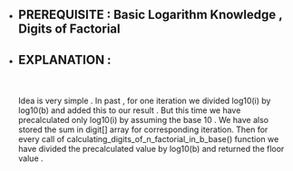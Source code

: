 - ## PREREQUISITE : Basic Logarithm Knowledge , Digits of Factorial 
- ## EXPLANATION : 
  <br><br> Idea is very simple . In past , for one iteration  we divided log10(i) by log10(b) and added this to our result . But this time we have precalculated only log10(i) by 
  assuming the base 10 . We have also stored the sum in digit[] array for corresponding iteration. 
  Then for every call of calculating_digits_of_n_factorial_in_b_base() function we have divided the precalculated value by log10(b) and returned the floor value .
